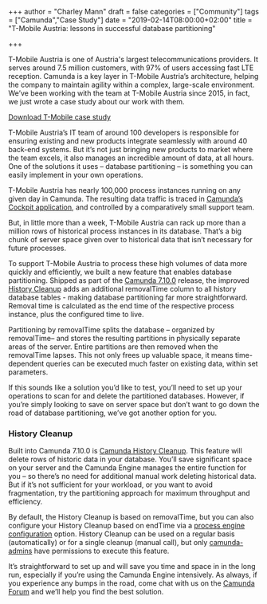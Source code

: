 +++
author = "Charley Mann"
draft = false
categories = ["Community"]
tags = ["Camunda","Case Study"]
date = "2019-02-14T08:00:00+02:00"
title = "T-Mobile Austria: lessons in successful database partitioning"

+++

T-Mobile Austria is one of Austria's largest telecommunications providers. It serves around 7.5 million customers, with 97% of users accessing fast LTE reception. Camunda is a key layer in T-Mobile Austria’s architecture, helping the company to maintain agility within a complex, large-scale environment. We’ve been working with the team at T-Mobile Austria since 2015, in fact, we just wrote a case study about our work with them.

[Download T-Mobile case study](https://assets.ctfassets.net/vpidbgnakfvf/5vuJguInekMAdzBndkF5AA/2e0f79ecedbba0292e6cb7fb4d378ed1/Final_EN_T-Mobile_Austria.pdf)<br>
<!-- [Download T-Mobile case study in German](https://assets.ctfassets.net/vpidbgnakfvf/5vuJguInekMAdzBndkF5AA/2e0f79ecedbba0292e6cb7fb4d378ed1/Final_EN_T-Mobile_Austria.pdf)-->

T-Mobile Austria’s IT team of around 100 developers is responsible for ensuring existing and new products integrate seamlessly with around 40 back-end systems. But it’s not just bringing new products to market where the team excels, it also manages an incredible amount of data, at all hours. One of the solutions it uses –  database partitioning –  is something you can easily implement in your own operations.

<!--more-->
T-Mobile Austria has nearly 100,000 process instances running on any given day in Camunda. The resulting data traffic is traced in [Camunda’s Cockpit application](https://docs.camunda.org/manual/7.10/webapps/cockpit/), and controlled by a comparatively small support team.

But, in little more than a week, T-Mobile Austria can rack up more than a million rows of historical process instances in its database. That’s a big chunk of server space given over to historical data that isn’t necessary for future processes.

To support T-Mobile Austria to process these high volumes of data more quickly and efficiently, we built a new feature that enables database partitioning. Shipped as part of the  [Camunda 7.10.0](https://docs.camunda.org/manual/latest/update/minor/79-to-710/) release, the improved [History Cleanup](https://docs.camunda.org/manual/7.10/user-guide/process-engine/history/#history-cleanup) adds an additional removalTime column to all history database tables - making database partitioning far more straightforward.  Removal time is calculated as the end time of the respective process instance, plus the configured time to live.

Partitioning by removalTime splits the database – organized by removalTime– and stores the resulting partitions in physically separate areas of the server. Entire partitions are then removed when the removalTime lapses. This not only frees up valuable space, it means time-dependent queries can be executed much faster on existing data, within set parameters.  

If this sounds like a solution you’d like to test, you’ll need to set up your operations to scan for and delete the partitioned databases. However, if you’re simply looking to save on server space but don’t want to go down the road of database partitioning, we’ve got another option for you.

### History Cleanup

Built into Camunda 7.10.0 is [Camunda History Cleanup](https://docs.camunda.org/manual/7.10/user-guide/process-engine/history/#history-cleanup). This feature will delete rows of historic data in your database. You’ll save significant space on your server and the Camunda Engine manages the entire function for you – so there’s no need for additional manual work deleting historical data. But if it’s not sufficient for your workload, or you want to avoid fragmentation, try the partitioning approach for maximum throughput and efficiency.

By default, the History Cleanup is based on removalTime, but you can also configure your History Cleanup based on endTime via a [process engine configuration](https://docs.camunda.org/manual/7.10/reference/deployment-descriptors/tags/process-engine/) option. History Cleanup can be used on a regular basis (automatically) or for a single cleanup (manual call), but only [camunda-admins](https://docs.camunda.org/manual/7.10/user-guide/process-engine/authorization-service/#the-camunda-admin-group) have permissions to execute this feature.

It’s straightforward to set up and will save you time and space in in the long run, especially if you’re using the Camunda Engine intensively.  As always, if you experience any bumps in the road, come chat with us on the [Camunda Forum](https://forum.camunda.org/) and we’ll help you find the best solution.
